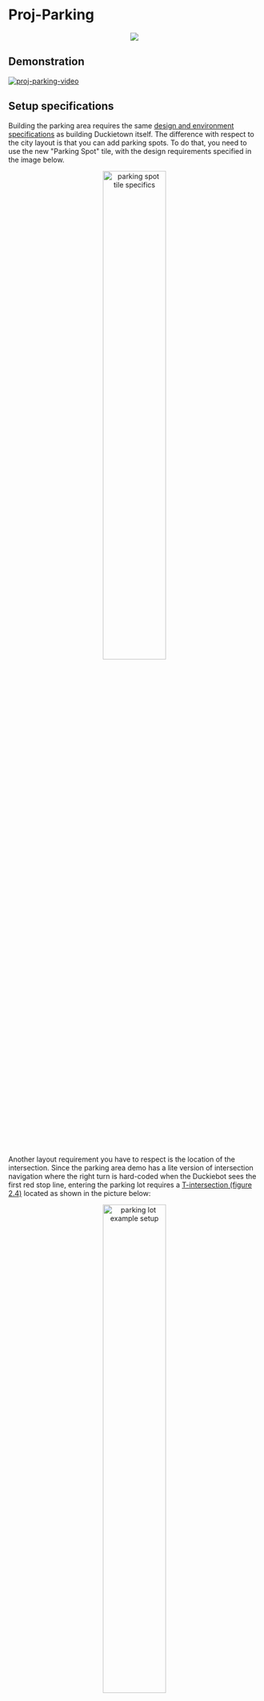 
# Proj-Parking

<p align="center">
     <img src="media/parking-gift.gif" />
</p>

## Demonstration

[![proj-parking-video](https://img.youtube.com/vi/3_6go5Y6DnM/0.jpg)](https://player.vimeo.com/video/380507214)

## Setup specifications

Building the parking area requires the same [design and environment specifications][duckietown_layout_specs] as building Duckietown itself.
The difference with respect to the city layout is that you can add parking spots. To do that, you need to use the new "Parking Spot" tile, with the design requirements specified in the image below.

<p align="center">
     <img src="media/data-from-img-DT19_tile_parking-texture-annotation.png" width="50%" height="50%" alt="parking spot tile specifics"/>
</p>

<!--![parking spot tile specifics][spot_spec_tile] *figure 1*-->

Another layout requirement you have to respect is the location of the intersection. Since the parking area demo has a lite version of intersection navigation where the right turn is hard-coded when the Duckiebot sees the first red stop line, entering the parking lot requires a [T-intersection (figure 2.4)][duckietown_layout_specs] located as shown in the picture below:

<p align="center">
     <img src="media/data-from-img-DT19_map_parking-area-texture.png" width="50%" height="50%" alt="parking lot example setup"/>
</p>

<!--![parking lot example setup][lot_example] *figure 2*-->

To let the Duckiebot enter the parking lot, you have to edit the April Tag IDs in the file [random_april_tag_turns_node.py][april_tag_file] according to the April Tags at the intersection of the entrance of your parking area. Be careful, the intersection at the entrance has to be such that the others Duckiebots that are running indefinite navigation will not go into the Parking Area if they are not told to do so. Make sure also that there is an April Tag for the Duckiebots that are leaving the parking lot so that indefinite navgation knows how to behave.

## How to run the demo

Running the parking demo requires similar steps to those of building others Duckietown demos.

Before starting the procedure to run the demo, you have to check the following requirements:

* Be sure that `dt-core`, `dt-car-interface`, `dt-duckiebot-interface`, `dt-ros-commons` images are updated. If not, pull them:

    `docker -H BOTNAME.local pull duckietown/dt-core:daffy-arm32v7`

    `docker -H BOTNAME .local pull duckietown/dt-car-interface:daffy-arm32v7`

    `docker -H BOTNAME.local pull duckietown/dt-duckiebot-interface:daffy-arm32v7`

    `docker -H BOTNAME.local pull duckietown/dt-ros-commons:daffy-arm32v7`

If all the images are updated you can start the following steps:

1. Make sure all old containers from the images `dt-duckiebot-interface`, `dt-car-interface`, and `dt-core` are stopped. These containers can have different names, instead look at the image name from which they are run.    

2. Start all the drivers in `dt-duckiebot-interface`:

    `dts duckiebot demo --demo_name all_drivers --duckiebot_name BOTNAME --package_name duckiebot_interface --image duckietown/dt-duckiebot-interface:daffy`
    
    and the glue nodes that handle the joystick mapping and the kinematics:

    `dts duckiebot demo --demo_name all --duckiebot_name BOTNAME --package_name car_interface --image duckietown/dt-car-interface:daffy`

3. Be sure that step 2 worked, then you can **build** the docker container as follows:
    `docker -H BOTNAME.local build --no-cache -t proj-parking:BRANCH_NAME .`

4. After that, if there were no errors, you can **run** the parking demo:

    `docker -H BOTNAME.local run -it --rm -v /data:/data --privileged --network=host proj-parking:BRANCH_NAME`

5. Start the Joystick and press `a` to start the demo:

    `dts duckiebot keyboard_control BOTNAME`


:warning: Make sure to change _`BOTNAME`_ and _`BRANCH_NAME`_ with your Duckiebot hostname and the branch you are in, respectively.

:bulb: To avoid writing all the commands described above you can use our corresponding [scripts][scripts]. :warning: Remember to change the _`BOTNAME`_ in each of them. 

## How to park perfectly

The parking demo starts with indefinite navigation. So when it starts, the Duckiebot goes just around Duckietown. To make it park you have to follow these steps:

1. Start `rqt` with the following commands:

    `dts start_gui_tools $BOTNAME`

    then type `rqt` and press `Enter`.

2. Navigate to `Plugins>Topics>Message Publisher`.
3. Search for the Topic `/BOTNAME/parking_on` and flag the topic to **True**. In this way, when the Duckiebot finds the intersection to enter the parking area, it will recognize it and after crossing the intersection, the *Finite State Machine* (FSM) will switch to `PARKING_LANE_FOLLOWING`.
4. After that, the Duckiebot will park if there are free parking spots into the parking area.
5. To let the Duckiebot exit, you have to switch to **True** the topic `/BOTNAME/parking/time_exiting_parking_spot`. The Duckiebot will switch on its LEDs and after a maximum of 80 seconds, the exiting maneuver will start.

6. After turning right at the parking area intersection the FSM will start indefinite navigation again, and the Duckiebot will go back to Duckietown.


## Future improvements
There are many improvements that can be done, such as:

1. Using indefinite navigation, so that the parking lot is completely customizable and there is not a constraint on the intersection
2. Backwards entering to completely avoid crashes
3. Using April Tags for localization and closed-loop control during the parking maneuver

## Troubleshooting

Something went wrong during the demo? We can probably help you! These are the problems we had, if you don't find the answer to you problem, try to ask in [Duckietown Slack channel][duckietown_slack]. 

### Building and Running
1. If your Duckiebot does not yield satisfactory results in intersection navigation have a look to this guide [**Intersection troubleshooting**][intersection_trouble], there you can find how to tune the parameters to have goods turns (note that this is not part of the parking node).
2. In case you have errors regarding the LED patterns or related to ROS, be sure you have updated the docker images as explained in the section [**How to run the demo**](#how-to-run-the-demo).
3. If you cannot control your Duckiebot with the Joystick or the demo doesn't start after pressing `a`, be sure you are running the demos. To check it, go to portainer (http://BOTNAME.local:9000). The containers `demo_all` and `demo` have to appear there. If you cannot access portainer, have a look at docker by running `docker -H $BOTNAME.local ps`.
### Parking maneuver
1. If the backward exit doesn't work properly, make the blue tape just 4-5 centimeters longer (extending past the white line) so that it can be seen by the Duckiebot when it is parked.
2. If the Duckiebot stops too close/far from the white line, change the cropping of the image [in the white line detector][white_line].
3. If the Duckiebot stops too close/far from the red line change the cropping of the image [in the red line detector][red_line].
4. If the backward left turn is too much or not enough change the duration of the [turn][turn_duration].
5. if the Duckiebot starts turning too early/late during the exiting maneuver change the exiting [cropping of the image][crop_green_exit].
6. If the Duckiebot doesn't detect free parking spots, or if it sees them even they are taken, adapt the [searching cropping][crop_green].
7. If the vehicle pose after parking is not satisfying with respect to the blue line, change the [d-offset][d_offset].
8. If the blob detection has too many false positives/negatives tune [these parameters][parameters_blob]. Please note that the `WHITE_THRESHOLD` is the crucial parameter but it is very sensitive to small changes.

## Lite parking version

If you want to test just the parking area, you can use a light version of the project that is in the branch [**v1-testable**][v1_testable]. This version doesn't use indefinite navigation and the Duckiebot leaves the parking spot automatically after 5 seconds. 

The procedure to build and run the demo is the same illustrated in the section [**How to run the demo**](#how-to-run-the-demo). The demo will start just after the intersection in Duckietown to enter the parking lot.

In other words, the parking node is active by default when this version is run, and as soon as the Duckiebot detects a red line, it will take a right turn and begin searching for parking. 

 :warning: If you want to reset the parking state to `ENTERING_PARKING_LOT`, you need to publish **True** for a few seconds to the topic `/BOTNAME/parking/start_from`.


## Team

### Students

* [Trevor Phillips](https://github.com/trevphil)
* [Linus Lingg](https://github.com/Linus1994)
* [Vincenzo Polizzi](https://github.com/viciopoli01)

### Mentors
* Tomasz Zaluska
* Gioele Zardini

### Supervisor
* Jacopo Tani

[scripts]:https://github.com/duckietown-ethz/proj-parking/tree/v1/scripts


[v1_testable]:https://github.com/duckietown-ethz/proj-parking/tree/v1-testable

[duckietown_layout_specs]:https://docs.duckietown.org/daffy/opmanual_duckietown/out/dt_ops_appearance_specifications.html "Duckietown design and environment specifications"

[spot_spec_tile]:media/data-from-img-DT19_tile_parking-texture-annotation.png#res
[spot_tile]:media/data-from-img-DT19_tile_parking-texture.png#res "Parking tile design specifications"

[lot_example]:media/data-from-img-DT19_map_parking-area-texture.png#res "Parking area layout example"

[april_tag_file]: https://github.com/duckietown-ethz/proj-parking/blob/v1/packages/navigation/src/random_april_tag_turns_node.py#L113-L118

[duckietown_slack]: https://join.slack.com/t/duckietown/shared_invite/enQtNTU0Njk4NzU2NTY1LWM2YzdlNmJmOTg4MzAyODc2YTI3YTc5MzE2MThkZGUwYTFkZWQ4M2ZlZGU1YTZhYjg5YTgzNDkyMzI2ZjNhZWE

[intersection_trouble]: https://docs.duckietown.org/daffy/opmanual_duckiebot/out/trouble_unicorn_intersection.html


[white_line]:https://github.com/duckietown-ethz/proj-parking/blob/v1/packages/parking/src/white_line_detection.py#L26

[red_line]:https://github.com/duckietown-ethz/proj-parking/blob/v1/packages/parking/src/red_line_detection.py#L24

[turn_duration]:https://github.com/duckietown-ethz/proj-parking/blob/v1/packages/parking/src/parking.py#L393

[crop_green_exit]:https://github.com/duckietown-ethz/proj-parking/blob/v1/packages/parking/src/free_parking_detection.py#L29

[crop_green]:https://github.com/duckietown-ethz/proj-parking/blob/v1/packages/parking/src/free_parking_detection.py#L30

[d_offset]:https://github.com/duckietown-ethz/proj-parking/blob/v1/packages/parking/src/parking.py#L372

[parameters_blob]:https://github.com/duckietown-ethz/proj-parking/blob/v1/packages/parking/src/led_detection.py#L26-L31
